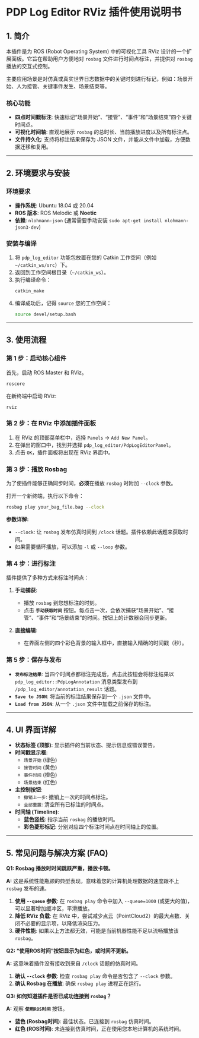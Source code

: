 # PDP Log Editor RViz 插件使用说明书

## 1. 简介

本插件是为 ROS (Robot Operating System) 中的可视化工具 RViz 设计的一个扩展面板。它旨在帮助用户方便地对 `rosbag` 文件进行时间点标注，并提供对 `rosbag` 播放的交互式控制。

主要应用场景是对仿真或真实世界日志数据中的关键时刻进行标记，例如：场景开始、人为接管、关键事件发生、场景结束等。

### 核心功能

- **四点时间戳标注**: 快速标记“场景开始”、“接管”、“事件”和“场景结束”四个关键时间点。
- **可视化时间轴**: 直观地展示 `rosbag` 的总时长、当前播放进度以及所有标注点。
- **文件持久化**: 支持将标注结果保存为 JSON 文件，并能从文件中加载，方便数据迁移和复用。

---

## 2. 环境要求与安装

### 环境要求

- **操作系统**: Ubuntu 18.04 或 20.04
- **ROS 版本**: ROS Melodic 或 **Noetic**
- **依赖**: `nlohmann-json` (通常需要手动安装 `sudo apt-get install nlohmann-json3-dev`)

### 安装与编译

1.  将 `pdp_log_editor` 功能包放置在您的 Catkin 工作空间（例如 `~/catkin_ws/src`）下。
2.  返回到工作空间根目录（`~/catkin_ws`）。
3.  执行编译命令：
    ```bash
    catkin_make
    ```
4.  编译成功后，记得 `source` 您的工作空间：
    ```bash
    source devel/setup.bash
    ```

---

## 3. 使用流程

### 第 1 步：启动核心组件

首先，启动 ROS Master 和 RViz。

```bash
roscore
```

在新终端中启动 RViz:

```bash
rviz
```

### 第 2 步：在 RViz 中添加插件面板

1.  在 RViz 的顶部菜单栏中，选择 `Panels` -> `Add New Panel`。
2.  在弹出的窗口中，找到并选择 `pdp_log_editor/PdpLogEditorPanel`。
3.  点击 `OK`，插件面板将出现在 RViz 界面中。

### 第 3 步：播放 Rosbag

为了使插件能够正确同步时间，**必须**在播放 `rosbag` 时附加 `--clock` 参数。

打开一个新终端，执行以下命令：

```bash
rosbag play your_bag_file.bag --clock
```

**参数详解:**

-   `--clock`: 让 `rosbag` 发布仿真时间到 `/clock` 话题。插件依赖此话题来获取时间。
-   如果需要循环播放，可以添加 `-l` 或 `--loop` 参数。

### 第 4 步：进行标注

插件提供了多种方式来标注时间点：

1.  **手动捕获**:
    -   播放 `rosbag` 到您想标注的时刻。
    -   点击 **`手动获取时间`** 按钮。每点击一次，会依次捕获“场景开始”、“接管”、“事件”和“场景结束”的时间。按钮上的计数器会同步更新。

2.  **直接编辑**:
    -   在界面左侧的四个彩色背景的输入框中，直接输入精确的时间戳（秒）。

### 第 5 步：保存与发布

-   **`发布标注结果`**: 当四个时间点都标注完成后，点击此按钮会将标注结果以 `pdp_log_editor::PdpLogAnnotation` 消息类型发布到 `/pdp_log_editor/annotation_result` 话题。
-   **`Save to JSON`**: 将当前的标注结果保存到一个 `.json` 文件中。
-   **`Load from JSON`**: 从一个 `.json` 文件中加载之前保存的标注。

---

## 4. UI 界面详解

-   **状态标签 (顶部)**: 显示插件的当前状态、提示信息或错误警告。
-   **时间戳显示框**:
    -   `场景开始` (绿色)
    -   `接管时间` (黄色)
    -   `事件时间` (橙色)
    -   `场景结束` (红色)
-   **主控制按钮**:
    -   `撤销上一步`: 撤销上一次的时间点标注。
    -   `全部重置`: 清空所有已标注的时间点。
-   **时间轴 (Timeline)**:
    -   **蓝色竖线**: 指示当前 `rosbag` 的播放时间。
    -   **彩色菱形标记**: 分别对应四个标注时间点在时间轴上的位置。

---

## 5. 常见问题与解决方案 (FAQ)

**Q1: Rosbag 播放时时间跳跃严重，播放卡顿。**

**A:** 这是系统性能瓶颈的典型表现，意味着您的计算机处理数据的速度跟不上 `rosbag` 发布的速。
1.  **使用 `--queue` 参数**: 在 `rosbag play` 命令中加入 `--queue=1000` (或更大的值)，可以显著增加缓冲区，平滑播放。
2.  **降低 RViz 负载**: 在 RViz 中，尝试减少点云（PointCloud2）的最大点数、关闭不必要的显示项，以降低渲染压力。
3.  **硬件性能**: 如果以上方法都无效，可能是当前机器性能不足以流畅播放该 `rosbag`。

**Q2: “使用ROS时间”按钮显示为红色，或时间不更新。**

**A:** 这意味着插件没有接收到来自 `/clock` 话题的仿真时间。
1.  **确认 `--clock` 参数**: 检查 `rosbag play` 命令是否包含了 `--clock` 参数。
2.  **确认 Rosbag 在播放**: 确保 `rosbag play` 进程正在运行。

**Q3: 如何知道插件是否已成功连接到 `rosbag`？**

**A:** 观察 **`使用ROS时间`** 按钮。
-   **蓝色 (Rosbag时间)**: 最佳状态。已连接到 `rosbag` 仿真时间。
-   **红色 (ROS时间)**: 未连接到仿真时间，正在使用您本地计算机的系统时间。
